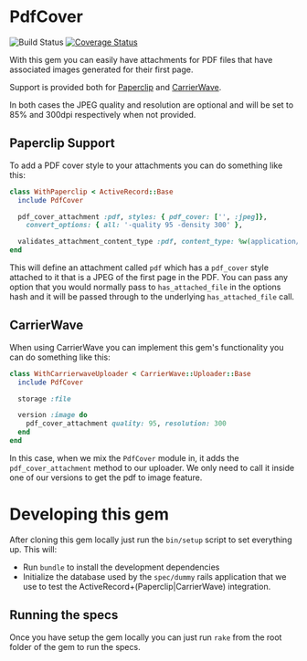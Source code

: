 # PdfCover

![Build Status](https://api.travis-ci.org/xing/pdf_cover.svg)
[![Coverage Status](https://coveralls.io/repos/github/xing/pdf_cover/badge.svg?branch=master)](https://coveralls.io/github/xing/pdf_cover?branch=master)

With this gem you can easily have attachments for PDF files that have associated
images generated for their first page.

Support is provided both for [Paperclip](https://github.com/thoughtbot/paperclip)
and [CarrierWave](https://github.com/carrierwaveuploader/carrierwave).

In both cases the JPEG quality and resolution are optional and will be set to 85%
and 300dpi respectively when not provided.

## Paperclip Support

To add a PDF cover style to your attachments you can do something like this:

```Ruby
class WithPaperclip < ActiveRecord::Base
  include PdfCover

  pdf_cover_attachment :pdf, styles: { pdf_cover: ['', :jpeg]},
    convert_options: { all: '-quality 95 -density 300' },

  validates_attachment_content_type :pdf, content_type: %w(application/pdf)
end
```

This will define an attachment called `pdf` which has a `pdf_cover` style attached
to it that is a JPEG of the first page in the PDF. You can pass any option that you
would normally pass to `has_attached_file` in the options hash and it will be
passed through to the underlying `has_attached_file` call.

## CarrierWave

When using CarrierWave you can implement this gem's functionality
you can do something like this:

```Ruby
class WithCarrierwaveUploader < CarrierWave::Uploader::Base
  include PdfCover

  storage :file

  version :image do
    pdf_cover_attachment quality: 95, resolution: 300
  end
end
```

In this case, when we mix the `PdfCover` module in, it adds the `pdf_cover_attachment`
method to our uploader. We only need to call it inside one of our versions to get the
pdf to image feature.

# Developing this gem

After cloning this gem locally just run the `bin/setup` script to set everything
up. This will:

- Run `bundle` to install the development dependencies
- Initialize the database used by the `spec/dummy` rails application that
we use to test the ActiveRecord+(Paperclip|CarrierWave) integration.

## Running the specs

Once you have setup the gem locally you can just run `rake` from the root folder
of the gem to run the specs.
